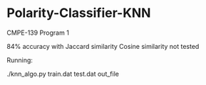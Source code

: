 # Polarity-Classifier-KNN
CMPE-139 Program 1

84% accuracy with Jaccard similarity
Cosine similarity not tested

Running:

./knn_algo.py train.dat test.dat out_file
